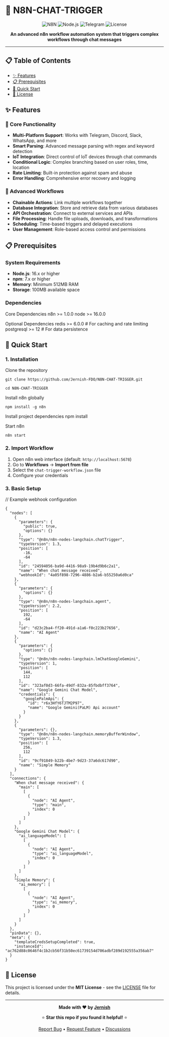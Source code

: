 # 🤖 N8N-CHAT-TRIGGER

<div align="center">

![N8N](https://img.shields.io/badge/n8n-FF6D5A?style=for-the-badge&logo=n8n&logoColor=white)
![Node.js](https://img.shields.io/badge/Node.js-339933?style=for-the-badge&logo=nodedotjs&logoColor=white)
![Telegram](https://img.shields.io/badge/Telegram-26A5E4?style=for-the-badge&logo=telegram&logoColor=white)
![License](https://img.shields.io/badge/License-MIT-yellow.svg?style=for-the-badge)

**An advanced n8n workflow automation system that triggers complex workflows through chat messages**


</div>

---

## 📋 Table of Contents

- [✨ Features](#-features)
- [📋 Prerequisites](#-prerequisites)
- [🚀 Quick Start](#-quick-start)
- [📄 License](#-license)

## ✨ Features

### 🎯 Core Functionality
- **Multi-Platform Support**: Works with Telegram, Discord, Slack, WhatsApp, and more
- **Smart Parsing**: Advanced message parsing with regex and keyword detection
- **IoT Integration**: Direct control of IoT devices through chat commands
- **Conditional Logic**: Complex branching based on user roles, time, location
- **Rate Limiting**: Built-in protection against spam and abuse
- **Error Handling**: Comprehensive error recovery and logging

### 🔄 Advanced Workflows
- **Chainable Actions**: Link multiple workflows together
- **Database Integration**: Store and retrieve data from various databases
- **API Orchestration**: Connect to external services and APIs
- **File Processing**: Handle file uploads, downloads, and transformations
- **Scheduling**: Time-based triggers and delayed executions
- **User Management**: Role-based access control and permissions



## 📋 Prerequisites

### System Requirements
- **Node.js**: 16.x or higher
- **npm**: 7.x or higher
- **Memory**: Minimum 512MB RAM
- **Storage**: 100MB available space

### Dependencies
Core Dependencies
n8n >= 1.0.0
node >= 16.0.0

Optional Dependencies
redis >= 6.0.0 # For caching and rate limiting
postgresql >= 12 # For data persistence


## 🚀 Quick Start

### 1. Installation

Clone the repository
```
git clone https://github.com/Jernish-FDO/N8N-CHAT-TRIGGER.git
```
```
cd N8N-CHAT-TRIGGER
```

Install n8n globally
```
npm install -g n8n
```

Install project dependencies
npm install

Start n8n
```
n8n start
```

### 2. Import Workflow

1. Open n8n web interface (default: `http://localhost:5678`)
2. Go to **Workflows** → **Import from file**
3. Select the `chat-trigger-workflow.json` file
4. Configure your credentials

### 3. Basic Setup

// Example webhook configuration
```
{
  "nodes": [
    {
      "parameters": {
        "public": true,
        "options": {}
      },
      "type": "@n8n/n8n-nodes-langchain.chatTrigger",
      "typeVersion": 1.3,
      "position": [
        -16,
        -64
      ],
      "id": "24594056-ba9d-4416-98a9-19b4d9b6c2a1",
      "name": "When chat message received",
      "webhookId": "4a05f898-7296-4886-b2a6-b55250a6d0ca"
    },
    {
      "parameters": {
        "options": {}
      },
      "type": "@n8n/n8n-nodes-langchain.agent",
      "typeVersion": 2.2,
      "position": [
        192,
        -64
      ],
      "id": "d23c2ba4-ff20-491d-a1a6-f0c223b27656",
      "name": "AI Agent"
    },
    {
      "parameters": {
        "options": {}
      },
      "type": "@n8n/n8n-nodes-langchain.lmChatGoogleGemini",
      "typeVersion": 1,
      "position": [
        144,
        112
      ],
      "id": "323af0d3-66fa-49df-832a-85fbdbff3764",
      "name": "Google Gemini Chat Model",
      "credentials": {
        "googlePalmApi": {
          "id": "r6x3HfY6TJTM2P97",
          "name": "Google Gemini(PaLM) Api account"
        }
      }
    },
    {
      "parameters": {},
      "type": "@n8n/n8n-nodes-langchain.memoryBufferWindow",
      "typeVersion": 1.3,
      "position": [
        256,
        112
      ],
      "id": "9cf91849-b22b-4be7-9d23-37a6dc617d90",
      "name": "Simple Memory"
    }
  ],
  "connections": {
    "When chat message received": {
      "main": [
        [
          {
            "node": "AI Agent",
            "type": "main",
            "index": 0
          }
        ]
      ]
    },
    "Google Gemini Chat Model": {
      "ai_languageModel": [
        [
          {
            "node": "AI Agent",
            "type": "ai_languageModel",
            "index": 0
          }
        ]
      ]
    },
    "Simple Memory": {
      "ai_memory": [
        [
          {
            "node": "AI Agent",
            "type": "ai_memory",
            "index": 0
          }
        ]
      ]
    }
  },
  "pinData": {},
  "meta": {
    "templateCredsSetupCompleted": true,
    "instanceId": "ac762d88c0646f4c1b2cb56f31b50ec61739154d706adbf289d192555a356ab7"
  }
}
```

## 📄 License

This project is licensed under the **MIT License** - see the [LICENSE](LICENSE) file for details.

---

<div align="center">

**Made with ❤️ by [Jernish](https://github.com/Jernish-FDO)**

⭐ **Star this repo if you found it helpful!** ⭐

[Report Bug](https://github.com/Jernish-FDO/N8N-CHAT-TRIGGER/issues) • [Request Feature](https://github.com/Jernish-FDO/N8N-CHAT-TRIGGER/issues) • [Discussions](https://github.com/Jernish-FDO/N8N-CHAT-TRIGGER/discussions)

</div>
